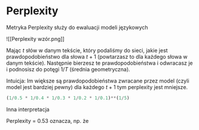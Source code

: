 # Perplexity

Metryka Perplexity służy do ewaluacji modeli językowych

![[Perplexity wzór.png]]

Mając $t$ słów w danym tekście, który podaliśmy do sieci, jakie jest prawdopodobieństwo dla słowa $t+1$ (powtarzasz to dla każdego słowa w danym tekście). Następnie bierzesz te prawdopodobieństwa i odwracasz je i podnosisz do potęgi $1/T$ (średnia geometryczna).

Intuicja: Im większe są prawdopodobieństwa zwracane przez model (czyli model jest bardziej pewny) dla każdego $t+1$ tym perplexity jest mniejsze.

```python
(1/0.5 * 1/0.4 * 1/0.3 * 1/0.2 * 1/0.1)**(1/5)
```


Inna interpretacja

Perplexity = 0.53 oznacza, np. że 